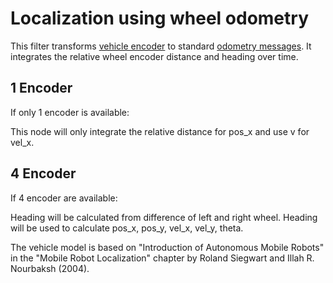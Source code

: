 # Localization using wheel odometry
This filter transforms [vehicle encoder](https://github.com/tum-phoenix/drive_ros_msgs/blob/master/msg/VehicleEncoder.msg) to standard [odometry messages](http://docs.ros.org/api/nav_msgs/html/msg/Odometry.html). It integrates the relative wheel encoder distance and heading over time.

## 1 Encoder
If only 1 encoder is available:

This node will only integrate the relative distance for pos_x and use v for vel_x.

## 4 Encoder
If 4 encoder are available:

Heading will be calculated from difference of left and right wheel. Heading will be used to calculate pos_x, pos_y, vel_x, vel_y, theta.

The vehicle model is based on "Introduction of Autonomous Mobile Robots" in the "Mobile Robot Localization" chapter by Roland Siegwart and Illah R. Nourbaksh (2004).
